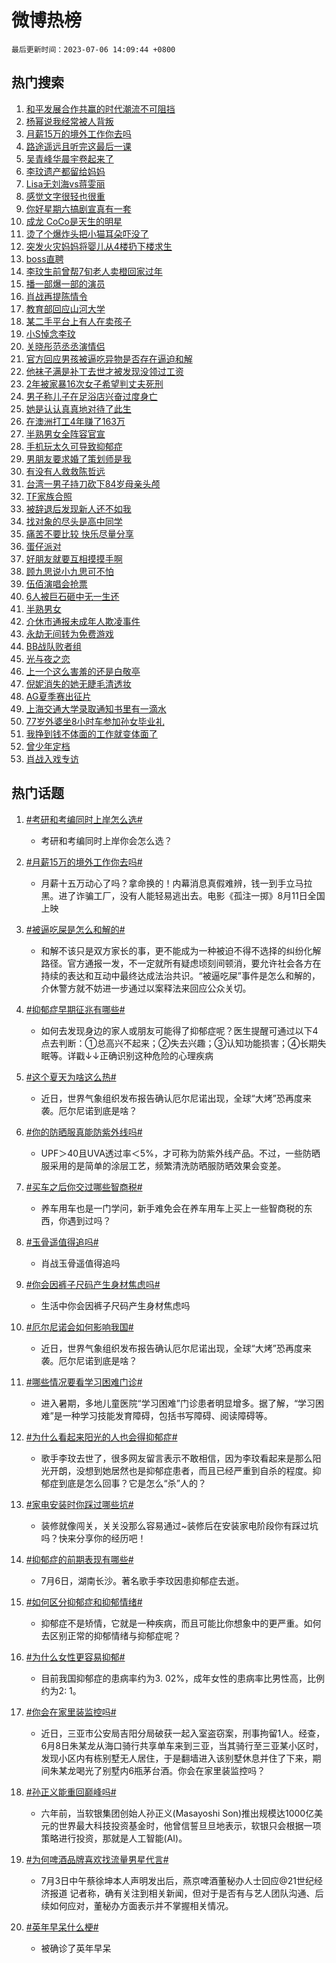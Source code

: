 # 微博热榜

`最后更新时间：2023-07-06 14:09:44 +0800`

## 热门搜索

1. [和平发展合作共赢的时代潮流不可阻挡](https://m.weibo.cn/search?containerid=100103type%3D1%26t%3D10%26q%3D%23%E5%92%8C%E5%B9%B3%E5%8F%91%E5%B1%95%E5%90%88%E4%BD%9C%E5%85%B1%E8%B5%A2%E7%9A%84%E6%97%B6%E4%BB%A3%E6%BD%AE%E6%B5%81%E4%B8%8D%E5%8F%AF%E9%98%BB%E6%8C%A1%23&stream_entry_id=51&isnewpage=1&extparam=seat%3D1%26c_type%3D51%26dgr%3D0%26cate%3D10103%26pos%3D0%26stream_entry_id%3D51%26filter_type%3Drealtimehot%26display_time%3D1688623782%26pre_seqid%3D1688623782563027174184&luicode=10000011&lfid=106003type%253D25%2526t%253D3%2526disable_hot%253D1%2526filter_type%253Drealtimehot)
1. [杨幂说我经常被人背叛](https://m.weibo.cn/search?containerid=100103type%3D1%26t%3D10%26q%3D%23%E6%9D%A8%E5%B9%82%E8%AF%B4%E6%88%91%E7%BB%8F%E5%B8%B8%E8%A2%AB%E4%BA%BA%E8%83%8C%E5%8F%9B%23&stream_entry_id=31&isnewpage=1&extparam=seat%3D1%26c_type%3D31%26q%3D%2523%25E6%259D%25A8%25E5%25B9%2582%25E8%25AF%25B4%25E6%2588%2591%25E7%25BB%258F%25E5%25B8%25B8%25E8%25A2%25AB%25E4%25BA%25BA%25E8%2583%258C%25E5%258F%259B%2523%26cate%3D5001%26pos%3D0%26dgr%3D0%26stream_entry_id%3D31%26band_rank%3D1%26realpos%3D1%26lcate%3D5001%26filter_type%3Drealtimehot%26flag%3D1%26display_time%3D1688623782%26pre_seqid%3D1688623782563027174184&luicode=10000011&lfid=106003type%253D25%2526t%253D3%2526disable_hot%253D1%2526filter_type%253Drealtimehot)
1. [月薪15万的境外工作你去吗](https://m.weibo.cn/search?containerid=100103type%3D1%26t%3D10%26q%3D%23%E6%9C%88%E8%96%AA15%E4%B8%87%E7%9A%84%E5%A2%83%E5%A4%96%E5%B7%A5%E4%BD%9C%E4%BD%A0%E5%8E%BB%E5%90%97%23&stream_entry_id=31&isnewpage=1&extparam=seat%3D1%26c_type%3D31%26q%3D%2523%25E6%259C%2588%25E8%2596%25AA15%25E4%25B8%2587%25E7%259A%2584%25E5%25A2%2583%25E5%25A4%2596%25E5%25B7%25A5%25E4%25BD%259C%25E4%25BD%25A0%25E5%258E%25BB%25E5%2590%2597%2523%26cate%3D5001%26pos%3D1%26dgr%3D0%26stream_entry_id%3D31%26band_rank%3D2%26realpos%3D2%26lcate%3D5001%26filter_type%3Drealtimehot%26flag%3D2%26display_time%3D1688623782%26pre_seqid%3D1688623782563027174184&luicode=10000011&lfid=106003type%253D25%2526t%253D3%2526disable_hot%253D1%2526filter_type%253Drealtimehot)
1. [路途遥远且听完这最后一课](https://m.weibo.cn/search?containerid=100103type%3D1%26t%3D10%26q%3D%23%E8%B7%AF%E9%80%94%E9%81%A5%E8%BF%9C%E4%B8%94%E5%90%AC%E5%AE%8C%E8%BF%99%E6%9C%80%E5%90%8E%E4%B8%80%E8%AF%BE%23&stream_entry_id=31&isnewpage=1&extparam=seat%3D1%26c_type%3D31%26q%3D%2523%25E8%25B7%25AF%25E9%2580%2594%25E9%2581%25A5%25E8%25BF%259C%25E4%25B8%2594%25E5%2590%25AC%25E5%25AE%258C%25E8%25BF%2599%25E6%259C%2580%25E5%2590%258E%25E4%25B8%2580%25E8%25AF%25BE%2523%26cate%3D5001%26pos%3D2%26dgr%3D0%26stream_entry_id%3D31%26band_rank%3D3%26realpos%3D3%26lcate%3D5001%26filter_type%3Drealtimehot%26flag%3D0%26display_time%3D1688623782%26pre_seqid%3D1688623782563027174184&luicode=10000011&lfid=106003type%253D25%2526t%253D3%2526disable_hot%253D1%2526filter_type%253Drealtimehot)
1. [吴青峰华晨宇卷起来了](https://m.weibo.cn/search?containerid=100103type%3D1%26t%3D10%26q%3D%23%E5%90%B4%E9%9D%92%E5%B3%B0%E5%8D%8E%E6%99%A8%E5%AE%87%E5%8D%B7%E8%B5%B7%E6%9D%A5%E4%BA%86%23&stream_entry_id=31&isnewpage=1&extparam=seat%3D1%26c_type%3D31%26adid%3D195608%26q%3D%2523%25E5%2590%25B4%25E9%259D%2592%25E5%25B3%25B0%25E5%258D%258E%25E6%2599%25A8%25E5%25AE%2587%25E5%258D%25B7%25E8%25B5%25B7%25E6%259D%25A5%25E4%25BA%2586%2523%26cate%3D5001%26pos%3D3%26dgr%3D0%26stream_entry_id%3D31%26band_rank%3D4%26is_ad_pos%3D1%26lcate%3D5001%26filter_type%3Drealtimehot%26display_time%3D1688623782%26pre_seqid%3D1688623782563027174184&luicode=10000011&lfid=106003type%253D25%2526t%253D3%2526disable_hot%253D1%2526filter_type%253Drealtimehot)
1. [李玟遗产都留给妈妈](https://m.weibo.cn/search?containerid=100103type%3D1%26t%3D10%26q%3D%23%E6%9D%8E%E7%8E%9F%E9%81%97%E4%BA%A7%E9%83%BD%E7%95%99%E7%BB%99%E5%A6%88%E5%A6%88%23&stream_entry_id=31&isnewpage=1&extparam=seat%3D1%26c_type%3D31%26q%3D%2523%25E6%259D%258E%25E7%258E%259F%25E9%2581%2597%25E4%25BA%25A7%25E9%2583%25BD%25E7%2595%2599%25E7%25BB%2599%25E5%25A6%2588%25E5%25A6%2588%2523%26cate%3D5001%26pos%3D4%26dgr%3D0%26stream_entry_id%3D31%26band_rank%3D4%26realpos%3D4%26lcate%3D5001%26filter_type%3Drealtimehot%26flag%3D2%26display_time%3D1688623782%26pre_seqid%3D1688623782563027174184&luicode=10000011&lfid=106003type%253D25%2526t%253D3%2526disable_hot%253D1%2526filter_type%253Drealtimehot)
1. [Lisa无刘海vs蒋雯丽](https://m.weibo.cn/search?containerid=100103type%3D1%26t%3D10%26q%3D%23Lisa%E6%97%A0%E5%88%98%E6%B5%B7vs%E8%92%8B%E9%9B%AF%E4%B8%BD%23&stream_entry_id=31&isnewpage=1&extparam=seat%3D1%26c_type%3D31%26q%3D%2523Lisa%25E6%2597%25A0%25E5%2588%2598%25E6%25B5%25B7vs%25E8%2592%258B%25E9%259B%25AF%25E4%25B8%25BD%2523%26cate%3D5001%26pos%3D5%26dgr%3D0%26stream_entry_id%3D31%26band_rank%3D5%26realpos%3D5%26lcate%3D5001%26filter_type%3Drealtimehot%26flag%3D2%26display_time%3D1688623782%26pre_seqid%3D1688623782563027174184&luicode=10000011&lfid=106003type%253D25%2526t%253D3%2526disable_hot%253D1%2526filter_type%253Drealtimehot)
1. [感觉文字很轻也很重](https://m.weibo.cn/search?containerid=100103type%3D1%26t%3D10%26q%3D%E6%84%9F%E8%A7%89%E6%96%87%E5%AD%97%E5%BE%88%E8%BD%BB%E4%B9%9F%E5%BE%88%E9%87%8D&stream_entry_id=31&isnewpage=1&extparam=seat%3D1%26c_type%3D31%26q%3D%25E6%2584%259F%25E8%25A7%2589%25E6%2596%2587%25E5%25AD%2597%25E5%25BE%2588%25E8%25BD%25BB%25E4%25B9%259F%25E5%25BE%2588%25E9%2587%258D%26cate%3D5001%26pos%3D6%26dgr%3D0%26stream_entry_id%3D31%26band_rank%3D6%26realpos%3D6%26lcate%3D5001%26filter_type%3Drealtimehot%26flag%3D0%26display_time%3D1688623782%26pre_seqid%3D1688623782563027174184&luicode=10000011&lfid=106003type%253D25%2526t%253D3%2526disable_hot%253D1%2526filter_type%253Drealtimehot)
1. [你好星期六搞剧宣真有一套](https://m.weibo.cn/search?containerid=100103type%3D1%26t%3D10%26q%3D%23%E4%BD%A0%E5%A5%BD%E6%98%9F%E6%9C%9F%E5%85%AD%E6%90%9E%E5%89%A7%E5%AE%A3%E7%9C%9F%E6%9C%89%E4%B8%80%E5%A5%97%23&stream_entry_id=31&isnewpage=1&extparam=seat%3D1%26c_type%3D31%26adid%3D195603%26q%3D%2523%25E4%25BD%25A0%25E5%25A5%25BD%25E6%2598%259F%25E6%259C%259F%25E5%2585%25AD%25E6%2590%259E%25E5%2589%25A7%25E5%25AE%25A3%25E7%259C%259F%25E6%259C%2589%25E4%25B8%2580%25E5%25A5%2597%2523%26cate%3D5001%26pos%3D7%26dgr%3D0%26stream_entry_id%3D31%26band_rank%3D7%26is_ad_pos%3D1%26lcate%3D5001%26filter_type%3Drealtimehot%26display_time%3D1688623782%26pre_seqid%3D1688623782563027174184&luicode=10000011&lfid=106003type%253D25%2526t%253D3%2526disable_hot%253D1%2526filter_type%253Drealtimehot)
1. [成龙 CoCo是天生的明星](https://m.weibo.cn/search?containerid=100103type%3D1%26t%3D10%26q%3D%23%E6%88%90%E9%BE%99+CoCo%E6%98%AF%E5%A4%A9%E7%94%9F%E7%9A%84%E6%98%8E%E6%98%9F%23&stream_entry_id=31&isnewpage=1&extparam=seat%3D1%26c_type%3D31%26q%3D%2523%25E6%2588%2590%25E9%25BE%2599%2520CoCo%25E6%2598%25AF%25E5%25A4%25A9%25E7%2594%259F%25E7%259A%2584%25E6%2598%258E%25E6%2598%259F%2523%26cate%3D5001%26pos%3D8%26dgr%3D0%26stream_entry_id%3D31%26band_rank%3D7%26realpos%3D7%26lcate%3D5001%26filter_type%3Drealtimehot%26flag%3D1%26display_time%3D1688623782%26pre_seqid%3D1688623782563027174184&luicode=10000011&lfid=106003type%253D25%2526t%253D3%2526disable_hot%253D1%2526filter_type%253Drealtimehot)
1. [烫了个爆炸头把小猫耳朵吓没了](https://m.weibo.cn/search?containerid=100103type%3D1%26t%3D10%26q%3D%E7%83%AB%E4%BA%86%E4%B8%AA%E7%88%86%E7%82%B8%E5%A4%B4%E6%8A%8A%E5%B0%8F%E7%8C%AB%E8%80%B3%E6%9C%B5%E5%90%93%E6%B2%A1%E4%BA%86&stream_entry_id=31&isnewpage=1&extparam=seat%3D1%26c_type%3D31%26q%3D%25E7%2583%25AB%25E4%25BA%2586%25E4%25B8%25AA%25E7%2588%2586%25E7%2582%25B8%25E5%25A4%25B4%25E6%258A%258A%25E5%25B0%258F%25E7%258C%25AB%25E8%2580%25B3%25E6%259C%25B5%25E5%2590%2593%25E6%25B2%25A1%25E4%25BA%2586%26cate%3D5001%26pos%3D9%26dgr%3D0%26stream_entry_id%3D31%26band_rank%3D8%26realpos%3D8%26lcate%3D5001%26filter_type%3Drealtimehot%26flag%3D0%26display_time%3D1688623782%26pre_seqid%3D1688623782563027174184&luicode=10000011&lfid=106003type%253D25%2526t%253D3%2526disable_hot%253D1%2526filter_type%253Drealtimehot)
1. [突发火灾妈妈将婴儿从4楼扔下楼求生](https://m.weibo.cn/search?containerid=100103type%3D1%26t%3D10%26q%3D%23%E7%AA%81%E5%8F%91%E7%81%AB%E7%81%BE%E5%A6%88%E5%A6%88%E5%B0%86%E5%A9%B4%E5%84%BF%E4%BB%8E4%E6%A5%BC%E6%89%94%E4%B8%8B%E6%A5%BC%E6%B1%82%E7%94%9F%23&stream_entry_id=31&isnewpage=1&extparam=seat%3D1%26c_type%3D31%26q%3D%2523%25E7%25AA%2581%25E5%258F%2591%25E7%2581%25AB%25E7%2581%25BE%25E5%25A6%2588%25E5%25A6%2588%25E5%25B0%2586%25E5%25A9%25B4%25E5%2584%25BF%25E4%25BB%258E4%25E6%25A5%25BC%25E6%2589%2594%25E4%25B8%258B%25E6%25A5%25BC%25E6%25B1%2582%25E7%2594%259F%2523%26cate%3D5001%26pos%3D10%26dgr%3D0%26stream_entry_id%3D31%26band_rank%3D9%26realpos%3D9%26lcate%3D5001%26filter_type%3Drealtimehot%26flag%3D0%26display_time%3D1688623782%26pre_seqid%3D1688623782563027174184&luicode=10000011&lfid=106003type%253D25%2526t%253D3%2526disable_hot%253D1%2526filter_type%253Drealtimehot)
1. [boss直聘](https://m.weibo.cn/search?containerid=100103type%3D1%26t%3D10%26q%3Dboss%E7%9B%B4%E8%81%98&stream_entry_id=31&isnewpage=1&extparam=seat%3D1%26c_type%3D31%26q%3Dboss%25E7%259B%25B4%25E8%2581%2598%26cate%3D5001%26pos%3D11%26dgr%3D0%26stream_entry_id%3D31%26band_rank%3D10%26realpos%3D10%26lcate%3D5001%26filter_type%3Drealtimehot%26flag%3D0%26display_time%3D1688623782%26pre_seqid%3D1688623782563027174184&luicode=10000011&lfid=106003type%253D25%2526t%253D3%2526disable_hot%253D1%2526filter_type%253Drealtimehot)
1. [李玟生前曾帮7旬老人卖橙回家过年](https://m.weibo.cn/search?containerid=100103type%3D1%26t%3D10%26q%3D%23%E6%9D%8E%E7%8E%9F%E7%94%9F%E5%89%8D%E6%9B%BE%E5%B8%AE7%E6%97%AC%E8%80%81%E4%BA%BA%E5%8D%96%E6%A9%99%E5%9B%9E%E5%AE%B6%E8%BF%87%E5%B9%B4%23&stream_entry_id=31&isnewpage=1&extparam=seat%3D1%26c_type%3D31%26q%3D%2523%25E6%259D%258E%25E7%258E%259F%25E7%2594%259F%25E5%2589%258D%25E6%259B%25BE%25E5%25B8%25AE7%25E6%2597%25AC%25E8%2580%2581%25E4%25BA%25BA%25E5%258D%2596%25E6%25A9%2599%25E5%259B%259E%25E5%25AE%25B6%25E8%25BF%2587%25E5%25B9%25B4%2523%26cate%3D5001%26pos%3D12%26dgr%3D0%26stream_entry_id%3D31%26band_rank%3D11%26realpos%3D11%26lcate%3D5001%26filter_type%3Drealtimehot%26flag%3D32768%26display_time%3D1688623782%26pre_seqid%3D1688623782563027174184&luicode=10000011&lfid=106003type%253D25%2526t%253D3%2526disable_hot%253D1%2526filter_type%253Drealtimehot)
1. [播一部爆一部的演员](https://m.weibo.cn/search?containerid=100103type%3D1%26t%3D10%26q%3D%23%E6%92%AD%E4%B8%80%E9%83%A8%E7%88%86%E4%B8%80%E9%83%A8%E7%9A%84%E6%BC%94%E5%91%98%23&stream_entry_id=31&isnewpage=1&extparam=seat%3D1%26c_type%3D31%26q%3D%2523%25E6%2592%25AD%25E4%25B8%2580%25E9%2583%25A8%25E7%2588%2586%25E4%25B8%2580%25E9%2583%25A8%25E7%259A%2584%25E6%25BC%2594%25E5%2591%2598%2523%26cate%3D5001%26pos%3D13%26dgr%3D0%26stream_entry_id%3D31%26band_rank%3D12%26realpos%3D12%26lcate%3D5001%26filter_type%3Drealtimehot%26flag%3D2%26display_time%3D1688623782%26pre_seqid%3D1688623782563027174184&luicode=10000011&lfid=106003type%253D25%2526t%253D3%2526disable_hot%253D1%2526filter_type%253Drealtimehot)
1. [肖战再提陈情令](https://m.weibo.cn/search?containerid=100103type%3D1%26t%3D10%26q%3D%23%E8%82%96%E6%88%98%E5%86%8D%E6%8F%90%E9%99%88%E6%83%85%E4%BB%A4%23&stream_entry_id=31&isnewpage=1&extparam=seat%3D1%26c_type%3D31%26q%3D%2523%25E8%2582%2596%25E6%2588%2598%25E5%2586%258D%25E6%258F%2590%25E9%2599%2588%25E6%2583%2585%25E4%25BB%25A4%2523%26cate%3D5001%26pos%3D14%26dgr%3D0%26stream_entry_id%3D31%26band_rank%3D13%26realpos%3D13%26lcate%3D5001%26filter_type%3Drealtimehot%26flag%3D0%26display_time%3D1688623782%26pre_seqid%3D1688623782563027174184&luicode=10000011&lfid=106003type%253D25%2526t%253D3%2526disable_hot%253D1%2526filter_type%253Drealtimehot)
1. [教育部回应山河大学](https://m.weibo.cn/search?containerid=100103type%3D1%26t%3D10%26q%3D%23%E6%95%99%E8%82%B2%E9%83%A8%E5%9B%9E%E5%BA%94%E5%B1%B1%E6%B2%B3%E5%A4%A7%E5%AD%A6%23&stream_entry_id=31&isnewpage=1&extparam=seat%3D1%26c_type%3D31%26q%3D%2523%25E6%2595%2599%25E8%2582%25B2%25E9%2583%25A8%25E5%259B%259E%25E5%25BA%2594%25E5%25B1%25B1%25E6%25B2%25B3%25E5%25A4%25A7%25E5%25AD%25A6%2523%26cate%3D5001%26pos%3D15%26dgr%3D0%26stream_entry_id%3D31%26band_rank%3D14%26realpos%3D14%26lcate%3D5001%26filter_type%3Drealtimehot%26flag%3D0%26display_time%3D1688623782%26pre_seqid%3D1688623782563027174184&luicode=10000011&lfid=106003type%253D25%2526t%253D3%2526disable_hot%253D1%2526filter_type%253Drealtimehot)
1. [某二手平台上有人在卖孩子](https://m.weibo.cn/search?containerid=100103type%3D1%26t%3D10%26q%3D%23%E6%9F%90%E4%BA%8C%E6%89%8B%E5%B9%B3%E5%8F%B0%E4%B8%8A%E6%9C%89%E4%BA%BA%E5%9C%A8%E5%8D%96%E5%AD%A9%E5%AD%90%23&stream_entry_id=31&isnewpage=1&extparam=seat%3D1%26c_type%3D31%26q%3D%2523%25E6%259F%2590%25E4%25BA%258C%25E6%2589%258B%25E5%25B9%25B3%25E5%258F%25B0%25E4%25B8%258A%25E6%259C%2589%25E4%25BA%25BA%25E5%259C%25A8%25E5%258D%2596%25E5%25AD%25A9%25E5%25AD%2590%2523%26cate%3D5001%26pos%3D16%26dgr%3D0%26stream_entry_id%3D31%26band_rank%3D15%26realpos%3D15%26lcate%3D5001%26filter_type%3Drealtimehot%26flag%3D0%26display_time%3D1688623782%26pre_seqid%3D1688623782563027174184&luicode=10000011&lfid=106003type%253D25%2526t%253D3%2526disable_hot%253D1%2526filter_type%253Drealtimehot)
1. [小S悼念李玟](https://m.weibo.cn/search?containerid=100103type%3D1%26t%3D10%26q%3D%E5%B0%8FS%E6%82%BC%E5%BF%B5%E6%9D%8E%E7%8E%9F&stream_entry_id=31&isnewpage=1&extparam=seat%3D1%26c_type%3D31%26q%3D%25E5%25B0%258FS%25E6%2582%25BC%25E5%25BF%25B5%25E6%259D%258E%25E7%258E%259F%26cate%3D5001%26pos%3D17%26dgr%3D0%26stream_entry_id%3D31%26band_rank%3D16%26realpos%3D16%26lcate%3D5001%26filter_type%3Drealtimehot%26flag%3D1%26display_time%3D1688623782%26pre_seqid%3D1688623782563027174184&luicode=10000011&lfid=106003type%253D25%2526t%253D3%2526disable_hot%253D1%2526filter_type%253Drealtimehot)
1. [关晓彤范丞丞演情侣](https://m.weibo.cn/search?containerid=100103type%3D1%26t%3D10%26q%3D%23%E5%85%B3%E6%99%93%E5%BD%A4%E8%8C%83%E4%B8%9E%E4%B8%9E%E6%BC%94%E6%83%85%E4%BE%A3%23&stream_entry_id=31&isnewpage=1&extparam=seat%3D1%26c_type%3D31%26q%3D%2523%25E5%2585%25B3%25E6%2599%2593%25E5%25BD%25A4%25E8%258C%2583%25E4%25B8%259E%25E4%25B8%259E%25E6%25BC%2594%25E6%2583%2585%25E4%25BE%25A3%2523%26cate%3D5001%26pos%3D18%26dgr%3D0%26stream_entry_id%3D31%26band_rank%3D17%26realpos%3D17%26lcate%3D5001%26filter_type%3Drealtimehot%26flag%3D1%26display_time%3D1688623782%26pre_seqid%3D1688623782563027174184&luicode=10000011&lfid=106003type%253D25%2526t%253D3%2526disable_hot%253D1%2526filter_type%253Drealtimehot)
1. [官方回应男孩被逼吃异物是否存在逼迫和解](https://m.weibo.cn/search?containerid=100103type%3D1%26t%3D10%26q%3D%23%E5%AE%98%E6%96%B9%E5%9B%9E%E5%BA%94%E7%94%B7%E5%AD%A9%E8%A2%AB%E9%80%BC%E5%90%83%E5%BC%82%E7%89%A9%E6%98%AF%E5%90%A6%E5%AD%98%E5%9C%A8%E9%80%BC%E8%BF%AB%E5%92%8C%E8%A7%A3%23&stream_entry_id=31&isnewpage=1&extparam=seat%3D1%26c_type%3D31%26q%3D%2523%25E5%25AE%2598%25E6%2596%25B9%25E5%259B%259E%25E5%25BA%2594%25E7%2594%25B7%25E5%25AD%25A9%25E8%25A2%25AB%25E9%2580%25BC%25E5%2590%2583%25E5%25BC%2582%25E7%2589%25A9%25E6%2598%25AF%25E5%2590%25A6%25E5%25AD%2598%25E5%259C%25A8%25E9%2580%25BC%25E8%25BF%25AB%25E5%2592%258C%25E8%25A7%25A3%2523%26cate%3D5001%26pos%3D19%26dgr%3D0%26stream_entry_id%3D31%26band_rank%3D18%26realpos%3D18%26lcate%3D5001%26filter_type%3Drealtimehot%26flag%3D0%26display_time%3D1688623782%26pre_seqid%3D1688623782563027174184&luicode=10000011&lfid=106003type%253D25%2526t%253D3%2526disable_hot%253D1%2526filter_type%253Drealtimehot)
1. [他袜子满是补丁去世才被发现没领过工资](https://m.weibo.cn/search?containerid=100103type%3D1%26t%3D10%26q%3D%23%E4%BB%96%E8%A2%9C%E5%AD%90%E6%BB%A1%E6%98%AF%E8%A1%A5%E4%B8%81%E5%8E%BB%E4%B8%96%E6%89%8D%E8%A2%AB%E5%8F%91%E7%8E%B0%E6%B2%A1%E9%A2%86%E8%BF%87%E5%B7%A5%E8%B5%84%23&stream_entry_id=31&isnewpage=1&extparam=seat%3D1%26c_type%3D31%26q%3D%2523%25E4%25BB%2596%25E8%25A2%259C%25E5%25AD%2590%25E6%25BB%25A1%25E6%2598%25AF%25E8%25A1%25A5%25E4%25B8%2581%25E5%258E%25BB%25E4%25B8%2596%25E6%2589%258D%25E8%25A2%25AB%25E5%258F%2591%25E7%258E%25B0%25E6%25B2%25A1%25E9%25A2%2586%25E8%25BF%2587%25E5%25B7%25A5%25E8%25B5%2584%2523%26cate%3D5001%26pos%3D20%26dgr%3D0%26stream_entry_id%3D31%26band_rank%3D19%26realpos%3D19%26lcate%3D5001%26filter_type%3Drealtimehot%26flag%3D0%26display_time%3D1688623782%26pre_seqid%3D1688623782563027174184&luicode=10000011&lfid=106003type%253D25%2526t%253D3%2526disable_hot%253D1%2526filter_type%253Drealtimehot)
1. [2年被家暴16次女子希望判丈夫死刑](https://m.weibo.cn/search?containerid=100103type%3D1%26t%3D10%26q%3D%232%E5%B9%B4%E8%A2%AB%E5%AE%B6%E6%9A%B416%E6%AC%A1%E5%A5%B3%E5%AD%90%E5%B8%8C%E6%9C%9B%E5%88%A4%E4%B8%88%E5%A4%AB%E6%AD%BB%E5%88%91%23&stream_entry_id=31&isnewpage=1&extparam=seat%3D1%26c_type%3D31%26q%3D%25232%25E5%25B9%25B4%25E8%25A2%25AB%25E5%25AE%25B6%25E6%259A%25B416%25E6%25AC%25A1%25E5%25A5%25B3%25E5%25AD%2590%25E5%25B8%258C%25E6%259C%259B%25E5%2588%25A4%25E4%25B8%2588%25E5%25A4%25AB%25E6%25AD%25BB%25E5%2588%2591%2523%26cate%3D5001%26pos%3D21%26dgr%3D0%26stream_entry_id%3D31%26band_rank%3D20%26realpos%3D20%26lcate%3D5001%26filter_type%3Drealtimehot%26flag%3D0%26display_time%3D1688623782%26pre_seqid%3D1688623782563027174184&luicode=10000011&lfid=106003type%253D25%2526t%253D3%2526disable_hot%253D1%2526filter_type%253Drealtimehot)
1. [男子称儿子在足浴店兴奋过度身亡](https://m.weibo.cn/search?containerid=100103type%3D1%26t%3D10%26q%3D%23%E7%94%B7%E5%AD%90%E7%A7%B0%E5%84%BF%E5%AD%90%E5%9C%A8%E8%B6%B3%E6%B5%B4%E5%BA%97%E5%85%B4%E5%A5%8B%E8%BF%87%E5%BA%A6%E8%BA%AB%E4%BA%A1%23&stream_entry_id=31&isnewpage=1&extparam=seat%3D1%26c_type%3D31%26q%3D%2523%25E7%2594%25B7%25E5%25AD%2590%25E7%25A7%25B0%25E5%2584%25BF%25E5%25AD%2590%25E5%259C%25A8%25E8%25B6%25B3%25E6%25B5%25B4%25E5%25BA%2597%25E5%2585%25B4%25E5%25A5%258B%25E8%25BF%2587%25E5%25BA%25A6%25E8%25BA%25AB%25E4%25BA%25A1%2523%26cate%3D5001%26pos%3D22%26dgr%3D0%26stream_entry_id%3D31%26band_rank%3D21%26realpos%3D21%26lcate%3D5001%26filter_type%3Drealtimehot%26flag%3D2%26display_time%3D1688623782%26pre_seqid%3D1688623782563027174184&luicode=10000011&lfid=106003type%253D25%2526t%253D3%2526disable_hot%253D1%2526filter_type%253Drealtimehot)
1. [她是认认真真地对待了此生](https://m.weibo.cn/search?containerid=100103type%3D1%26t%3D10%26q%3D%E5%A5%B9%E6%98%AF%E8%AE%A4%E8%AE%A4%E7%9C%9F%E7%9C%9F%E5%9C%B0%E5%AF%B9%E5%BE%85%E4%BA%86%E6%AD%A4%E7%94%9F&stream_entry_id=31&isnewpage=1&extparam=seat%3D1%26c_type%3D31%26q%3D%25E5%25A5%25B9%25E6%2598%25AF%25E8%25AE%25A4%25E8%25AE%25A4%25E7%259C%259F%25E7%259C%259F%25E5%259C%25B0%25E5%25AF%25B9%25E5%25BE%2585%25E4%25BA%2586%25E6%25AD%25A4%25E7%2594%259F%26cate%3D5001%26pos%3D23%26dgr%3D0%26stream_entry_id%3D31%26band_rank%3D22%26realpos%3D22%26lcate%3D5001%26filter_type%3Drealtimehot%26flag%3D1%26display_time%3D1688623782%26pre_seqid%3D1688623782563027174184&luicode=10000011&lfid=106003type%253D25%2526t%253D3%2526disable_hot%253D1%2526filter_type%253Drealtimehot)
1. [在澳洲打工4年赚了163万](https://m.weibo.cn/search?containerid=100103type%3D1%26t%3D10%26q%3D%23%E5%9C%A8%E6%BE%B3%E6%B4%B2%E6%89%93%E5%B7%A54%E5%B9%B4%E8%B5%9A%E4%BA%86163%E4%B8%87%23&stream_entry_id=31&isnewpage=1&extparam=seat%3D1%26c_type%3D31%26q%3D%2523%25E5%259C%25A8%25E6%25BE%25B3%25E6%25B4%25B2%25E6%2589%2593%25E5%25B7%25A54%25E5%25B9%25B4%25E8%25B5%259A%25E4%25BA%2586163%25E4%25B8%2587%2523%26cate%3D5001%26pos%3D24%26dgr%3D0%26stream_entry_id%3D31%26band_rank%3D23%26realpos%3D23%26lcate%3D5001%26filter_type%3Drealtimehot%26flag%3D0%26display_time%3D1688623782%26pre_seqid%3D1688623782563027174184&luicode=10000011&lfid=106003type%253D25%2526t%253D3%2526disable_hot%253D1%2526filter_type%253Drealtimehot)
1. [半熟男女全阵容官宣](https://m.weibo.cn/search?containerid=100103type%3D1%26t%3D10%26q%3D%23%E5%8D%8A%E7%86%9F%E7%94%B7%E5%A5%B3%E5%85%A8%E9%98%B5%E5%AE%B9%E5%AE%98%E5%AE%A3%23&stream_entry_id=31&isnewpage=1&extparam=seat%3D1%26c_type%3D31%26q%3D%2523%25E5%258D%258A%25E7%2586%259F%25E7%2594%25B7%25E5%25A5%25B3%25E5%2585%25A8%25E9%2598%25B5%25E5%25AE%25B9%25E5%25AE%2598%25E5%25AE%25A3%2523%26cate%3D5001%26pos%3D25%26dgr%3D0%26stream_entry_id%3D31%26band_rank%3D24%26realpos%3D24%26lcate%3D5001%26filter_type%3Drealtimehot%26flag%3D1%26display_time%3D1688623782%26pre_seqid%3D1688623782563027174184&luicode=10000011&lfid=106003type%253D25%2526t%253D3%2526disable_hot%253D1%2526filter_type%253Drealtimehot)
1. [手机玩太久可导致抑郁症](https://m.weibo.cn/search?containerid=100103type%3D1%26t%3D10%26q%3D%23%E6%89%8B%E6%9C%BA%E7%8E%A9%E5%A4%AA%E4%B9%85%E5%8F%AF%E5%AF%BC%E8%87%B4%E6%8A%91%E9%83%81%E7%97%87%23&stream_entry_id=31&isnewpage=1&extparam=seat%3D1%26c_type%3D31%26q%3D%2523%25E6%2589%258B%25E6%259C%25BA%25E7%258E%25A9%25E5%25A4%25AA%25E4%25B9%2585%25E5%258F%25AF%25E5%25AF%25BC%25E8%2587%25B4%25E6%258A%2591%25E9%2583%2581%25E7%2597%2587%2523%26cate%3D5001%26pos%3D26%26dgr%3D0%26stream_entry_id%3D31%26band_rank%3D25%26realpos%3D25%26lcate%3D5001%26filter_type%3Drealtimehot%26flag%3D1%26display_time%3D1688623782%26pre_seqid%3D1688623782563027174184&luicode=10000011&lfid=106003type%253D25%2526t%253D3%2526disable_hot%253D1%2526filter_type%253Drealtimehot)
1. [男朋友要求婚了策划师是我](https://m.weibo.cn/search?containerid=100103type%3D1%26t%3D10%26q%3D%23%E7%94%B7%E6%9C%8B%E5%8F%8B%E8%A6%81%E6%B1%82%E5%A9%9A%E4%BA%86%E7%AD%96%E5%88%92%E5%B8%88%E6%98%AF%E6%88%91%23&stream_entry_id=31&isnewpage=1&extparam=seat%3D1%26c_type%3D31%26q%3D%2523%25E7%2594%25B7%25E6%259C%258B%25E5%258F%258B%25E8%25A6%2581%25E6%25B1%2582%25E5%25A9%259A%25E4%25BA%2586%25E7%25AD%2596%25E5%2588%2592%25E5%25B8%2588%25E6%2598%25AF%25E6%2588%2591%2523%26cate%3D5001%26pos%3D27%26dgr%3D0%26stream_entry_id%3D31%26band_rank%3D26%26realpos%3D26%26lcate%3D5001%26filter_type%3Drealtimehot%26flag%3D1%26display_time%3D1688623782%26pre_seqid%3D1688623782563027174184&luicode=10000011&lfid=106003type%253D25%2526t%253D3%2526disable_hot%253D1%2526filter_type%253Drealtimehot)
1. [有没有人救救陈哲远](https://m.weibo.cn/search?containerid=100103type%3D1%26t%3D10%26q%3D%23%E6%9C%89%E6%B2%A1%E6%9C%89%E4%BA%BA%E6%95%91%E6%95%91%E9%99%88%E5%93%B2%E8%BF%9C%23&stream_entry_id=31&isnewpage=1&extparam=seat%3D1%26c_type%3D31%26q%3D%2523%25E6%259C%2589%25E6%25B2%25A1%25E6%259C%2589%25E4%25BA%25BA%25E6%2595%2591%25E6%2595%2591%25E9%2599%2588%25E5%2593%25B2%25E8%25BF%259C%2523%26cate%3D5001%26pos%3D28%26dgr%3D0%26stream_entry_id%3D31%26band_rank%3D27%26realpos%3D27%26lcate%3D5001%26filter_type%3Drealtimehot%26flag%3D1%26display_time%3D1688623782%26pre_seqid%3D1688623782563027174184&luicode=10000011&lfid=106003type%253D25%2526t%253D3%2526disable_hot%253D1%2526filter_type%253Drealtimehot)
1. [台湾一男子持刀砍下84岁母亲头颅](https://m.weibo.cn/search?containerid=100103type%3D1%26t%3D10%26q%3D%23%E5%8F%B0%E6%B9%BE%E4%B8%80%E7%94%B7%E5%AD%90%E6%8C%81%E5%88%80%E7%A0%8D%E4%B8%8B84%E5%B2%81%E6%AF%8D%E4%BA%B2%E5%A4%B4%E9%A2%85%23&stream_entry_id=31&isnewpage=1&extparam=seat%3D1%26c_type%3D31%26q%3D%2523%25E5%258F%25B0%25E6%25B9%25BE%25E4%25B8%2580%25E7%2594%25B7%25E5%25AD%2590%25E6%258C%2581%25E5%2588%2580%25E7%25A0%258D%25E4%25B8%258B84%25E5%25B2%2581%25E6%25AF%258D%25E4%25BA%25B2%25E5%25A4%25B4%25E9%25A2%2585%2523%26cate%3D5001%26pos%3D29%26dgr%3D0%26stream_entry_id%3D31%26band_rank%3D28%26realpos%3D28%26lcate%3D5001%26filter_type%3Drealtimehot%26flag%3D0%26display_time%3D1688623782%26pre_seqid%3D1688623782563027174184&luicode=10000011&lfid=106003type%253D25%2526t%253D3%2526disable_hot%253D1%2526filter_type%253Drealtimehot)
1. [TF家族合照](https://m.weibo.cn/search?containerid=100103type%3D1%26t%3D10%26q%3DTF%E5%AE%B6%E6%97%8F%E5%90%88%E7%85%A7&stream_entry_id=31&isnewpage=1&extparam=seat%3D1%26c_type%3D31%26q%3DTF%25E5%25AE%25B6%25E6%2597%258F%25E5%2590%2588%25E7%2585%25A7%26cate%3D5001%26pos%3D30%26dgr%3D0%26stream_entry_id%3D31%26band_rank%3D29%26realpos%3D29%26lcate%3D5001%26filter_type%3Drealtimehot%26flag%3D1%26display_time%3D1688623782%26pre_seqid%3D1688623782563027174184&luicode=10000011&lfid=106003type%253D25%2526t%253D3%2526disable_hot%253D1%2526filter_type%253Drealtimehot)
1. [被辞退后发现新人还不如我](https://m.weibo.cn/search?containerid=100103type%3D1%26t%3D10%26q%3D%23%E8%A2%AB%E8%BE%9E%E9%80%80%E5%90%8E%E5%8F%91%E7%8E%B0%E6%96%B0%E4%BA%BA%E8%BF%98%E4%B8%8D%E5%A6%82%E6%88%91%23&stream_entry_id=31&isnewpage=1&extparam=seat%3D1%26c_type%3D31%26q%3D%2523%25E8%25A2%25AB%25E8%25BE%259E%25E9%2580%2580%25E5%2590%258E%25E5%258F%2591%25E7%258E%25B0%25E6%2596%25B0%25E4%25BA%25BA%25E8%25BF%2598%25E4%25B8%258D%25E5%25A6%2582%25E6%2588%2591%2523%26cate%3D5001%26pos%3D31%26dgr%3D0%26stream_entry_id%3D31%26band_rank%3D30%26realpos%3D30%26lcate%3D5001%26filter_type%3Drealtimehot%26flag%3D1%26display_time%3D1688623782%26pre_seqid%3D1688623782563027174184&luicode=10000011&lfid=106003type%253D25%2526t%253D3%2526disable_hot%253D1%2526filter_type%253Drealtimehot)
1. [找对象的尽头是高中同学](https://m.weibo.cn/search?containerid=100103type%3D1%26t%3D10%26q%3D%23%E6%89%BE%E5%AF%B9%E8%B1%A1%E7%9A%84%E5%B0%BD%E5%A4%B4%E6%98%AF%E9%AB%98%E4%B8%AD%E5%90%8C%E5%AD%A6%23&stream_entry_id=31&isnewpage=1&extparam=seat%3D1%26c_type%3D31%26q%3D%2523%25E6%2589%25BE%25E5%25AF%25B9%25E8%25B1%25A1%25E7%259A%2584%25E5%25B0%25BD%25E5%25A4%25B4%25E6%2598%25AF%25E9%25AB%2598%25E4%25B8%25AD%25E5%2590%258C%25E5%25AD%25A6%2523%26cate%3D5001%26pos%3D32%26dgr%3D0%26stream_entry_id%3D31%26band_rank%3D31%26realpos%3D31%26lcate%3D5001%26filter_type%3Drealtimehot%26flag%3D0%26display_time%3D1688623782%26pre_seqid%3D1688623782563027174184&luicode=10000011&lfid=106003type%253D25%2526t%253D3%2526disable_hot%253D1%2526filter_type%253Drealtimehot)
1. [痛苦不要比较 快乐尽量分享](https://m.weibo.cn/search?containerid=100103type%3D1%26t%3D10%26q%3D%E7%97%9B%E8%8B%A6%E4%B8%8D%E8%A6%81%E6%AF%94%E8%BE%83+%E5%BF%AB%E4%B9%90%E5%B0%BD%E9%87%8F%E5%88%86%E4%BA%AB&stream_entry_id=31&isnewpage=1&extparam=seat%3D1%26c_type%3D31%26q%3D%25E7%2597%259B%25E8%258B%25A6%25E4%25B8%258D%25E8%25A6%2581%25E6%25AF%2594%25E8%25BE%2583%2520%25E5%25BF%25AB%25E4%25B9%2590%25E5%25B0%25BD%25E9%2587%258F%25E5%2588%2586%25E4%25BA%25AB%26cate%3D5001%26pos%3D33%26dgr%3D0%26stream_entry_id%3D31%26band_rank%3D32%26realpos%3D32%26lcate%3D5001%26filter_type%3Drealtimehot%26flag%3D1%26display_time%3D1688623782%26pre_seqid%3D1688623782563027174184&luicode=10000011&lfid=106003type%253D25%2526t%253D3%2526disable_hot%253D1%2526filter_type%253Drealtimehot)
1. [蛋仔派对](https://m.weibo.cn/search?containerid=100103type%3D1%26t%3D10%26q%3D%E8%9B%8B%E4%BB%94%E6%B4%BE%E5%AF%B9&stream_entry_id=31&isnewpage=1&extparam=seat%3D1%26c_type%3D31%26q%3D%25E8%259B%258B%25E4%25BB%2594%25E6%25B4%25BE%25E5%25AF%25B9%26cate%3D5001%26pos%3D34%26dgr%3D0%26stream_entry_id%3D31%26band_rank%3D33%26realpos%3D33%26lcate%3D5001%26filter_type%3Drealtimehot%26flag%3D0%26display_time%3D1688623782%26pre_seqid%3D1688623782563027174184&luicode=10000011&lfid=106003type%253D25%2526t%253D3%2526disable_hot%253D1%2526filter_type%253Drealtimehot)
1. [好朋友就要互相摸摸手啊](https://m.weibo.cn/search?containerid=100103type%3D1%26t%3D10%26q%3D%E5%A5%BD%E6%9C%8B%E5%8F%8B%E5%B0%B1%E8%A6%81%E4%BA%92%E7%9B%B8%E6%91%B8%E6%91%B8%E6%89%8B%E5%95%8A&stream_entry_id=31&isnewpage=1&extparam=seat%3D1%26c_type%3D31%26q%3D%25E5%25A5%25BD%25E6%259C%258B%25E5%258F%258B%25E5%25B0%25B1%25E8%25A6%2581%25E4%25BA%2592%25E7%259B%25B8%25E6%2591%25B8%25E6%2591%25B8%25E6%2589%258B%25E5%2595%258A%26cate%3D5001%26pos%3D35%26dgr%3D0%26stream_entry_id%3D31%26band_rank%3D34%26realpos%3D34%26lcate%3D5001%26filter_type%3Drealtimehot%26flag%3D1%26display_time%3D1688623782%26pre_seqid%3D1688623782563027174184&luicode=10000011&lfid=106003type%253D25%2526t%253D3%2526disable_hot%253D1%2526filter_type%253Drealtimehot)
1. [顾九思说小九思可不怕](https://m.weibo.cn/search?containerid=100103type%3D1%26t%3D10%26q%3D%23%E9%A1%BE%E4%B9%9D%E6%80%9D%E8%AF%B4%E5%B0%8F%E4%B9%9D%E6%80%9D%E5%8F%AF%E4%B8%8D%E6%80%95%23&stream_entry_id=31&isnewpage=1&extparam=seat%3D1%26c_type%3D31%26q%3D%2523%25E9%25A1%25BE%25E4%25B9%259D%25E6%2580%259D%25E8%25AF%25B4%25E5%25B0%258F%25E4%25B9%259D%25E6%2580%259D%25E5%258F%25AF%25E4%25B8%258D%25E6%2580%2595%2523%26cate%3D5001%26pos%3D36%26dgr%3D0%26stream_entry_id%3D31%26band_rank%3D35%26realpos%3D35%26lcate%3D5001%26filter_type%3Drealtimehot%26flag%3D1%26display_time%3D1688623782%26pre_seqid%3D1688623782563027174184&luicode=10000011&lfid=106003type%253D25%2526t%253D3%2526disable_hot%253D1%2526filter_type%253Drealtimehot)
1. [伍佰演唱会抢票](https://m.weibo.cn/search?containerid=100103type%3D1%26t%3D10%26q%3D%E4%BC%8D%E4%BD%B0%E6%BC%94%E5%94%B1%E4%BC%9A%E6%8A%A2%E7%A5%A8&stream_entry_id=31&isnewpage=1&extparam=seat%3D1%26c_type%3D31%26q%3D%25E4%25BC%258D%25E4%25BD%25B0%25E6%25BC%2594%25E5%2594%25B1%25E4%25BC%259A%25E6%258A%25A2%25E7%25A5%25A8%26cate%3D5001%26pos%3D37%26dgr%3D0%26stream_entry_id%3D31%26band_rank%3D36%26realpos%3D36%26lcate%3D5001%26filter_type%3Drealtimehot%26flag%3D0%26display_time%3D1688623782%26pre_seqid%3D1688623782563027174184&luicode=10000011&lfid=106003type%253D25%2526t%253D3%2526disable_hot%253D1%2526filter_type%253Drealtimehot)
1. [6人被巨石砸中无一生还](https://m.weibo.cn/search?containerid=100103type%3D1%26t%3D10%26q%3D%236%E4%BA%BA%E8%A2%AB%E5%B7%A8%E7%9F%B3%E7%A0%B8%E4%B8%AD%E6%97%A0%E4%B8%80%E7%94%9F%E8%BF%98%23&stream_entry_id=31&isnewpage=1&extparam=seat%3D1%26c_type%3D31%26q%3D%25236%25E4%25BA%25BA%25E8%25A2%25AB%25E5%25B7%25A8%25E7%259F%25B3%25E7%25A0%25B8%25E4%25B8%25AD%25E6%2597%25A0%25E4%25B8%2580%25E7%2594%259F%25E8%25BF%2598%2523%26cate%3D5001%26pos%3D38%26dgr%3D0%26stream_entry_id%3D31%26band_rank%3D37%26realpos%3D37%26lcate%3D5001%26filter_type%3Drealtimehot%26flag%3D0%26display_time%3D1688623782%26pre_seqid%3D1688623782563027174184&luicode=10000011&lfid=106003type%253D25%2526t%253D3%2526disable_hot%253D1%2526filter_type%253Drealtimehot)
1. [半熟男女](https://m.weibo.cn/search?containerid=100103type%3D1%26t%3D10%26q%3D%E5%8D%8A%E7%86%9F%E7%94%B7%E5%A5%B3&stream_entry_id=31&isnewpage=1&extparam=seat%3D1%26c_type%3D31%26q%3D%25E5%258D%258A%25E7%2586%259F%25E7%2594%25B7%25E5%25A5%25B3%26cate%3D5001%26pos%3D39%26dgr%3D0%26stream_entry_id%3D31%26band_rank%3D38%26realpos%3D38%26lcate%3D5001%26filter_type%3Drealtimehot%26flag%3D1%26display_time%3D1688623782%26pre_seqid%3D1688623782563027174184&luicode=10000011&lfid=106003type%253D25%2526t%253D3%2526disable_hot%253D1%2526filter_type%253Drealtimehot)
1. [介休市通报未成年人欺凌事件](https://m.weibo.cn/search?containerid=100103type%3D1%26t%3D10%26q%3D%23%E4%BB%8B%E4%BC%91%E5%B8%82%E9%80%9A%E6%8A%A5%E6%9C%AA%E6%88%90%E5%B9%B4%E4%BA%BA%E6%AC%BA%E5%87%8C%E4%BA%8B%E4%BB%B6%23&stream_entry_id=31&isnewpage=1&extparam=seat%3D1%26c_type%3D31%26q%3D%2523%25E4%25BB%258B%25E4%25BC%2591%25E5%25B8%2582%25E9%2580%259A%25E6%258A%25A5%25E6%259C%25AA%25E6%2588%2590%25E5%25B9%25B4%25E4%25BA%25BA%25E6%25AC%25BA%25E5%2587%258C%25E4%25BA%258B%25E4%25BB%25B6%2523%26cate%3D5001%26pos%3D40%26dgr%3D0%26stream_entry_id%3D31%26band_rank%3D39%26realpos%3D39%26lcate%3D5001%26filter_type%3Drealtimehot%26flag%3D1%26display_time%3D1688623782%26pre_seqid%3D1688623782563027174184&luicode=10000011&lfid=106003type%253D25%2526t%253D3%2526disable_hot%253D1%2526filter_type%253Drealtimehot)
1. [永劫无间转为免费游戏](https://m.weibo.cn/search?containerid=100103type%3D1%26t%3D10%26q%3D%23%E6%B0%B8%E5%8A%AB%E6%97%A0%E9%97%B4%E8%BD%AC%E4%B8%BA%E5%85%8D%E8%B4%B9%E6%B8%B8%E6%88%8F%23&stream_entry_id=31&isnewpage=1&extparam=seat%3D1%26c_type%3D31%26q%3D%2523%25E6%25B0%25B8%25E5%258A%25AB%25E6%2597%25A0%25E9%2597%25B4%25E8%25BD%25AC%25E4%25B8%25BA%25E5%2585%258D%25E8%25B4%25B9%25E6%25B8%25B8%25E6%2588%258F%2523%26cate%3D5001%26pos%3D41%26dgr%3D0%26stream_entry_id%3D31%26band_rank%3D40%26realpos%3D40%26lcate%3D5001%26filter_type%3Drealtimehot%26flag%3D0%26display_time%3D1688623782%26pre_seqid%3D1688623782563027174184&luicode=10000011&lfid=106003type%253D25%2526t%253D3%2526disable_hot%253D1%2526filter_type%253Drealtimehot)
1. [BB战队败者组](https://m.weibo.cn/search?containerid=100103type%3D1%26t%3D10%26q%3DBB%E6%88%98%E9%98%9F%E8%B4%A5%E8%80%85%E7%BB%84&stream_entry_id=31&isnewpage=1&extparam=seat%3D1%26c_type%3D31%26q%3DBB%25E6%2588%2598%25E9%2598%259F%25E8%25B4%25A5%25E8%2580%2585%25E7%25BB%2584%26cate%3D5001%26pos%3D42%26dgr%3D0%26stream_entry_id%3D31%26band_rank%3D41%26realpos%3D41%26lcate%3D5001%26filter_type%3Drealtimehot%26flag%3D1%26display_time%3D1688623782%26pre_seqid%3D1688623782563027174184&luicode=10000011&lfid=106003type%253D25%2526t%253D3%2526disable_hot%253D1%2526filter_type%253Drealtimehot)
1. [光与夜之恋](https://m.weibo.cn/search?containerid=100103type%3D1%26t%3D10%26q%3D%E5%85%89%E4%B8%8E%E5%A4%9C%E4%B9%8B%E6%81%8B&stream_entry_id=31&isnewpage=1&extparam=seat%3D1%26c_type%3D31%26q%3D%25E5%2585%2589%25E4%25B8%258E%25E5%25A4%259C%25E4%25B9%258B%25E6%2581%258B%26cate%3D5001%26pos%3D43%26dgr%3D0%26stream_entry_id%3D31%26band_rank%3D42%26realpos%3D42%26lcate%3D5001%26filter_type%3Drealtimehot%26flag%3D1%26display_time%3D1688623782%26pre_seqid%3D1688623782563027174184&luicode=10000011&lfid=106003type%253D25%2526t%253D3%2526disable_hot%253D1%2526filter_type%253Drealtimehot)
1. [上一个这么害羞的还是白敬亭](https://m.weibo.cn/search?containerid=100103type%3D1%26t%3D10%26q%3D%23%E4%B8%8A%E4%B8%80%E4%B8%AA%E8%BF%99%E4%B9%88%E5%AE%B3%E7%BE%9E%E7%9A%84%E8%BF%98%E6%98%AF%E7%99%BD%E6%95%AC%E4%BA%AD%23&stream_entry_id=31&isnewpage=1&extparam=seat%3D1%26c_type%3D31%26q%3D%2523%25E4%25B8%258A%25E4%25B8%2580%25E4%25B8%25AA%25E8%25BF%2599%25E4%25B9%2588%25E5%25AE%25B3%25E7%25BE%259E%25E7%259A%2584%25E8%25BF%2598%25E6%2598%25AF%25E7%2599%25BD%25E6%2595%25AC%25E4%25BA%25AD%2523%26cate%3D5001%26pos%3D44%26dgr%3D0%26stream_entry_id%3D31%26band_rank%3D43%26realpos%3D43%26lcate%3D5001%26filter_type%3Drealtimehot%26flag%3D1%26display_time%3D1688623782%26pre_seqid%3D1688623782563027174184&luicode=10000011&lfid=106003type%253D25%2526t%253D3%2526disable_hot%253D1%2526filter_type%253Drealtimehot)
1. [倪妮消失的她无睫毛清透妆](https://m.weibo.cn/search?containerid=100103type%3D1%26t%3D10%26q%3D%E5%80%AA%E5%A6%AE%E6%B6%88%E5%A4%B1%E7%9A%84%E5%A5%B9%E6%97%A0%E7%9D%AB%E6%AF%9B%E6%B8%85%E9%80%8F%E5%A6%86&stream_entry_id=31&isnewpage=1&extparam=seat%3D1%26c_type%3D31%26q%3D%25E5%2580%25AA%25E5%25A6%25AE%25E6%25B6%2588%25E5%25A4%25B1%25E7%259A%2584%25E5%25A5%25B9%25E6%2597%25A0%25E7%259D%25AB%25E6%25AF%259B%25E6%25B8%2585%25E9%2580%258F%25E5%25A6%2586%26cate%3D5001%26pos%3D45%26dgr%3D0%26stream_entry_id%3D31%26band_rank%3D44%26realpos%3D44%26lcate%3D5001%26filter_type%3Drealtimehot%26flag%3D0%26display_time%3D1688623782%26pre_seqid%3D1688623782563027174184&luicode=10000011&lfid=106003type%253D25%2526t%253D3%2526disable_hot%253D1%2526filter_type%253Drealtimehot)
1. [AG夏季赛出征片](https://m.weibo.cn/search?containerid=100103type%3D1%26t%3D10%26q%3DAG%E5%A4%8F%E5%AD%A3%E8%B5%9B%E5%87%BA%E5%BE%81%E7%89%87&stream_entry_id=31&isnewpage=1&extparam=seat%3D1%26c_type%3D31%26q%3DAG%25E5%25A4%258F%25E5%25AD%25A3%25E8%25B5%259B%25E5%2587%25BA%25E5%25BE%2581%25E7%2589%2587%26cate%3D5001%26pos%3D46%26dgr%3D0%26stream_entry_id%3D31%26band_rank%3D45%26realpos%3D45%26lcate%3D5001%26filter_type%3Drealtimehot%26flag%3D1%26display_time%3D1688623782%26pre_seqid%3D1688623782563027174184&luicode=10000011&lfid=106003type%253D25%2526t%253D3%2526disable_hot%253D1%2526filter_type%253Drealtimehot)
1. [上海交通大学录取通知书里有一滴水](https://m.weibo.cn/search?containerid=100103type%3D1%26t%3D10%26q%3D%23%E4%B8%8A%E6%B5%B7%E4%BA%A4%E9%80%9A%E5%A4%A7%E5%AD%A6%E5%BD%95%E5%8F%96%E9%80%9A%E7%9F%A5%E4%B9%A6%E9%87%8C%E6%9C%89%E4%B8%80%E6%BB%B4%E6%B0%B4%23&stream_entry_id=31&isnewpage=1&extparam=seat%3D1%26c_type%3D31%26q%3D%2523%25E4%25B8%258A%25E6%25B5%25B7%25E4%25BA%25A4%25E9%2580%259A%25E5%25A4%25A7%25E5%25AD%25A6%25E5%25BD%2595%25E5%258F%2596%25E9%2580%259A%25E7%259F%25A5%25E4%25B9%25A6%25E9%2587%258C%25E6%259C%2589%25E4%25B8%2580%25E6%25BB%25B4%25E6%25B0%25B4%2523%26cate%3D5001%26pos%3D47%26dgr%3D0%26stream_entry_id%3D31%26band_rank%3D46%26realpos%3D46%26lcate%3D5001%26filter_type%3Drealtimehot%26flag%3D0%26display_time%3D1688623782%26pre_seqid%3D1688623782563027174184&luicode=10000011&lfid=106003type%253D25%2526t%253D3%2526disable_hot%253D1%2526filter_type%253Drealtimehot)
1. [77岁外婆坐8小时车参加孙女毕业礼](https://m.weibo.cn/search?containerid=100103type%3D1%26t%3D10%26q%3D%2377%E5%B2%81%E5%A4%96%E5%A9%86%E5%9D%908%E5%B0%8F%E6%97%B6%E8%BD%A6%E5%8F%82%E5%8A%A0%E5%AD%99%E5%A5%B3%E6%AF%95%E4%B8%9A%E7%A4%BC%23&stream_entry_id=31&isnewpage=1&extparam=seat%3D1%26c_type%3D31%26q%3D%252377%25E5%25B2%2581%25E5%25A4%2596%25E5%25A9%2586%25E5%259D%25908%25E5%25B0%258F%25E6%2597%25B6%25E8%25BD%25A6%25E5%258F%2582%25E5%258A%25A0%25E5%25AD%2599%25E5%25A5%25B3%25E6%25AF%2595%25E4%25B8%259A%25E7%25A4%25BC%2523%26cate%3D5001%26pos%3D48%26dgr%3D0%26stream_entry_id%3D31%26band_rank%3D47%26realpos%3D47%26lcate%3D5001%26filter_type%3Drealtimehot%26flag%3D32768%26display_time%3D1688623782%26pre_seqid%3D1688623782563027174184&luicode=10000011&lfid=106003type%253D25%2526t%253D3%2526disable_hot%253D1%2526filter_type%253Drealtimehot)
1. [我挣到钱不体面的工作就变体面了](https://m.weibo.cn/search?containerid=100103type%3D1%26t%3D10%26q%3D%23%E6%88%91%E6%8C%A3%E5%88%B0%E9%92%B1%E4%B8%8D%E4%BD%93%E9%9D%A2%E7%9A%84%E5%B7%A5%E4%BD%9C%E5%B0%B1%E5%8F%98%E4%BD%93%E9%9D%A2%E4%BA%86%23&stream_entry_id=31&isnewpage=1&extparam=seat%3D1%26c_type%3D31%26q%3D%2523%25E6%2588%2591%25E6%258C%25A3%25E5%2588%25B0%25E9%2592%25B1%25E4%25B8%258D%25E4%25BD%2593%25E9%259D%25A2%25E7%259A%2584%25E5%25B7%25A5%25E4%25BD%259C%25E5%25B0%25B1%25E5%258F%2598%25E4%25BD%2593%25E9%259D%25A2%25E4%25BA%2586%2523%26cate%3D5001%26pos%3D49%26dgr%3D0%26stream_entry_id%3D31%26band_rank%3D48%26realpos%3D48%26lcate%3D5001%26filter_type%3Drealtimehot%26flag%3D0%26display_time%3D1688623782%26pre_seqid%3D1688623782563027174184&luicode=10000011&lfid=106003type%253D25%2526t%253D3%2526disable_hot%253D1%2526filter_type%253Drealtimehot)
1. [曾少年定档](https://m.weibo.cn/search?containerid=100103type%3D1%26t%3D10%26q%3D%E6%9B%BE%E5%B0%91%E5%B9%B4%E5%AE%9A%E6%A1%A3&stream_entry_id=31&isnewpage=1&extparam=seat%3D1%26c_type%3D31%26q%3D%25E6%259B%25BE%25E5%25B0%2591%25E5%25B9%25B4%25E5%25AE%259A%25E6%25A1%25A3%26cate%3D5001%26pos%3D50%26dgr%3D0%26stream_entry_id%3D31%26band_rank%3D49%26realpos%3D49%26lcate%3D5001%26filter_type%3Drealtimehot%26flag%3D0%26display_time%3D1688623782%26pre_seqid%3D1688623782563027174184&luicode=10000011&lfid=106003type%253D25%2526t%253D3%2526disable_hot%253D1%2526filter_type%253Drealtimehot)
1. [肖战入戏专访](https://m.weibo.cn/search?containerid=100103type%3D1%26t%3D10%26q%3D%E8%82%96%E6%88%98%E5%85%A5%E6%88%8F%E4%B8%93%E8%AE%BF&stream_entry_id=31&isnewpage=1&extparam=seat%3D1%26c_type%3D31%26q%3D%25E8%2582%2596%25E6%2588%2598%25E5%2585%25A5%25E6%2588%258F%25E4%25B8%2593%25E8%25AE%25BF%26cate%3D5001%26pos%3D51%26dgr%3D0%26stream_entry_id%3D31%26band_rank%3D50%26realpos%3D50%26lcate%3D5001%26filter_type%3Drealtimehot%26flag%3D0%26display_time%3D1688623782%26pre_seqid%3D1688623782563027174184&luicode=10000011&lfid=106003type%253D25%2526t%253D3%2526disable_hot%253D1%2526filter_type%253Drealtimehot)

## 热门话题

1. [#考研和考编同时上岸怎么选#](https://m.weibo.cn/search?containerid=231522type%3D1%26t%3D10%26q%3D%23%E8%80%83%E7%A0%94%E5%92%8C%E8%80%83%E7%BC%96%E5%90%8C%E6%97%B6%E4%B8%8A%E5%B2%B8%E6%80%8E%E4%B9%88%E9%80%89%23&stream_entry_id=128&isnewpage=1&extparam=seat%3D1%26c_type%3D128%26cate%3D5004%26pos%3D1-0-0%26lcate%3D5004%26dgr%3D0%26unitid%3D1688485733959%26display_time%3D1688623784%26pre_seqid%3D1688623784253012105154&luicode=10000011&lfid=231648_-_4)
    - 考研和考编同时上岸你会怎么选？

1. [#月薪15万的境外工作你去吗#](https://m.weibo.cn/search?containerid=231522type%3D1%26t%3D10%26q%3D%23%E6%9C%88%E8%96%AA15%E4%B8%87%E7%9A%84%E5%A2%83%E5%A4%96%E5%B7%A5%E4%BD%9C%E4%BD%A0%E5%8E%BB%E5%90%97%23&stream_entry_id=128&isnewpage=1&extparam=seat%3D1%26c_type%3D128%26cate%3D5004%26pos%3D1-0-1%26lcate%3D5004%26dgr%3D0%26unitid%3D1688617131107%26display_time%3D1688623784%26pre_seqid%3D1688623784253012105154&luicode=10000011&lfid=231648_-_4)
    - 月薪十五万动心了吗？拿命换的！内幕消息真假难辨，钱一到手立马拉黑。进了诈骗工厂，没有人能轻易逃出去。电影《孤注一掷》8月11日全国上映

1. [#被逼吃屎是怎么和解的#](https://m.weibo.cn/search?containerid=231522type%3D1%26t%3D10%26q%3D%23%E8%A2%AB%E9%80%BC%E5%90%83%E5%B1%8E%E6%98%AF%E6%80%8E%E4%B9%88%E5%92%8C%E8%A7%A3%E7%9A%84%23&stream_entry_id=128&isnewpage=1&extparam=seat%3D1%26c_type%3D128%26cate%3D5004%26pos%3D1-0-2%26lcate%3D5004%26dgr%3D0%26unitid%3D1688464701121%26display_time%3D1688623784%26pre_seqid%3D1688623784253012105154&luicode=10000011&lfid=231648_-_4)
    - 和解不该只是双方家长的事，更不能成为一种被迫不得不选择的纠纷化解路径。官方通报一发，不一定就所有疑虑顷刻间顿消，要允许社会各方在持续的表达和互动中最终达成法治共识。“被逼吃屎”事件是怎么和解的，介休警方就不妨进一步通过以案释法来回应公众关切。

1. [#抑郁症早期征兆有哪些#](https://m.weibo.cn/search?containerid=231522type%3D1%26t%3D10%26q%3D%23%E6%8A%91%E9%83%81%E7%97%87%E6%97%A9%E6%9C%9F%E5%BE%81%E5%85%86%E6%9C%89%E5%93%AA%E4%BA%9B%23&stream_entry_id=128&isnewpage=1&extparam=seat%3D1%26c_type%3D128%26cate%3D5004%26pos%3D1-0-3%26lcate%3D5004%26dgr%3D0%26unitid%3D1688569486047%26display_time%3D1688623784%26pre_seqid%3D1688623784253012105154&luicode=10000011&lfid=231648_-_4)
    - 如何去发现身边的家人或朋友可能得了抑郁症呢？医生提醒可通过以下4点去判断：①总高兴不起来；②失去兴趣；③认知功能损害；④长期失眠等。详戳↓↓正确识别这种危险的心理疾病

1. [#这个夏天为啥这么热#](https://m.weibo.cn/search?containerid=231522type%3D1%26t%3D10%26q%3D%23%E8%BF%99%E4%B8%AA%E5%A4%8F%E5%A4%A9%E4%B8%BA%E5%95%A5%E8%BF%99%E4%B9%88%E7%83%AD%23&stream_entry_id=128&isnewpage=1&extparam=seat%3D1%26c_type%3D128%26cate%3D5004%26pos%3D1-0-4%26lcate%3D5004%26dgr%3D0%26unitid%3D1688609023998%26display_time%3D1688623784%26pre_seqid%3D1688623784253012105154&luicode=10000011&lfid=231648_-_4)
    - 近日，世界气象组织发布报告确认厄尔尼诺出现，全球“大烤”恐再度来袭。厄尔尼诺到底是啥？

1. [#你的防晒服真能防紫外线吗#](https://m.weibo.cn/search?containerid=231522type%3D1%26t%3D10%26q%3D%23%E4%BD%A0%E7%9A%84%E9%98%B2%E6%99%92%E6%9C%8D%E7%9C%9F%E8%83%BD%E9%98%B2%E7%B4%AB%E5%A4%96%E7%BA%BF%E5%90%97%23&stream_entry_id=128&isnewpage=1&extparam=seat%3D1%26c_type%3D128%26cate%3D5004%26pos%3D1-0-5%26lcate%3D5004%26dgr%3D0%26unitid%3D1688607207693%26display_time%3D1688623784%26pre_seqid%3D1688623784253012105154&luicode=10000011&lfid=231648_-_4)
    - UPF＞40且UVA透过率＜5%，才可称为防紫外线产品。不过，一些防晒服采用的是简单的涂层工艺，频繁清洗防晒服防晒效果会变差。

1. [#买车之后你交过哪些智商税#](https://m.weibo.cn/search?containerid=231522type%3D1%26t%3D10%26q%3D%23%E4%B9%B0%E8%BD%A6%E4%B9%8B%E5%90%8E%E4%BD%A0%E4%BA%A4%E8%BF%87%E5%93%AA%E4%BA%9B%E6%99%BA%E5%95%86%E7%A8%8E%23&stream_entry_id=128&isnewpage=1&extparam=seat%3D1%26c_type%3D128%26cate%3D5004%26pos%3D1-0-6%26lcate%3D5004%26dgr%3D0%26unitid%3D1688618054490%26display_time%3D1688623784%26pre_seqid%3D1688623784253012105154&luicode=10000011&lfid=231648_-_4)
    - 养车用车也是一门学问，新手难免会在养车用车上买上一些智商税的东西，你遇到过吗？

1. [#玉骨遥值得追吗#](https://m.weibo.cn/search?containerid=231522type%3D1%26t%3D10%26q%3D%23%E7%8E%89%E9%AA%A8%E9%81%A5%E5%80%BC%E5%BE%97%E8%BF%BD%E5%90%97%23&stream_entry_id=128&isnewpage=1&extparam=seat%3D1%26c_type%3D128%26cate%3D5004%26pos%3D1-0-7%26lcate%3D5004%26dgr%3D0%26unitid%3D1688465635420%26display_time%3D1688623784%26pre_seqid%3D1688623784253012105154&luicode=10000011&lfid=231648_-_4)
    - 肖战玉骨遥值得追吗 ​​​

1. [#你会因裤子尺码产生身材焦虑吗#](https://m.weibo.cn/search?containerid=231522type%3D1%26t%3D10%26q%3D%23%E4%BD%A0%E4%BC%9A%E5%9B%A0%E8%A3%A4%E5%AD%90%E5%B0%BA%E7%A0%81%E4%BA%A7%E7%94%9F%E8%BA%AB%E6%9D%90%E7%84%A6%E8%99%91%E5%90%97%23&stream_entry_id=128&isnewpage=1&extparam=seat%3D1%26c_type%3D128%26cate%3D5004%26pos%3D1-0-8%26lcate%3D5004%26dgr%3D0%26unitid%3D1688622530444%26display_time%3D1688623784%26pre_seqid%3D1688623784253012105154&luicode=10000011&lfid=231648_-_4)
    - 生活中你会因裤子尺码产生身材焦虑吗

1. [#厄尔尼诺会如何影响我国#](https://m.weibo.cn/search?containerid=231522type%3D1%26t%3D10%26q%3D%23%E5%8E%84%E5%B0%94%E5%B0%BC%E8%AF%BA%E4%BC%9A%E5%A6%82%E4%BD%95%E5%BD%B1%E5%93%8D%E6%88%91%E5%9B%BD%23&stream_entry_id=128&isnewpage=1&extparam=seat%3D1%26c_type%3D128%26cate%3D5004%26pos%3D1-0-9%26lcate%3D5004%26dgr%3D0%26unitid%3D1688601482879%26display_time%3D1688623784%26pre_seqid%3D1688623784253012105154&luicode=10000011&lfid=231648_-_4)
    - 近日，世界气象组织发布报告确认厄尔尼诺出现，全球“大烤”恐再度来袭。厄尔尼诺到底是啥？

1. [#哪些情况要看学习困难门诊#](https://m.weibo.cn/search?containerid=231522type%3D1%26t%3D10%26q%3D%23%E5%93%AA%E4%BA%9B%E6%83%85%E5%86%B5%E8%A6%81%E7%9C%8B%E5%AD%A6%E4%B9%A0%E5%9B%B0%E9%9A%BE%E9%97%A8%E8%AF%8A%23&stream_entry_id=128&isnewpage=1&extparam=seat%3D1%26c_type%3D128%26cate%3D5004%26pos%3D1-0-10%26lcate%3D5004%26dgr%3D0%26unitid%3D1688602703484%26display_time%3D1688623784%26pre_seqid%3D1688623784253012105154&luicode=10000011&lfid=231648_-_4)
    - 进入暑期，多地儿童医院“学习困难”门诊患者明显增多。据了解，“学习困难”是一种学习技能发育障碍，包括书写障碍、阅读障碍等。

1. [#为什么看起来阳光的人也会得抑郁症#](https://m.weibo.cn/search?containerid=231522type%3D1%26t%3D10%26q%3D%23%E4%B8%BA%E4%BB%80%E4%B9%88%E7%9C%8B%E8%B5%B7%E6%9D%A5%E9%98%B3%E5%85%89%E7%9A%84%E4%BA%BA%E4%B9%9F%E4%BC%9A%E5%BE%97%E6%8A%91%E9%83%81%E7%97%87%23&stream_entry_id=128&isnewpage=1&extparam=seat%3D1%26c_type%3D128%26cate%3D5004%26pos%3D1-0-11%26lcate%3D5004%26dgr%3D0%26unitid%3D1688572105118%26display_time%3D1688623784%26pre_seqid%3D1688623784253012105154&luicode=10000011&lfid=231648_-_4)
    - 歌手李玟去世了，很多网友留言表示不敢相信，因为李玟看起来是那么阳光开朗，没想到她居然也是抑郁症患者，而且已经严重到自杀的程度。抑郁症到底是怎么回事？它是怎么“杀”人的？

1. [#家电安装时你踩过哪些坑#](https://m.weibo.cn/search?containerid=231522type%3D1%26t%3D10%26q%3D%23%E5%AE%B6%E7%94%B5%E5%AE%89%E8%A3%85%E6%97%B6%E4%BD%A0%E8%B8%A9%E8%BF%87%E5%93%AA%E4%BA%9B%E5%9D%91%23&stream_entry_id=128&isnewpage=1&extparam=seat%3D1%26c_type%3D128%26cate%3D5004%26pos%3D1-0-12%26lcate%3D5004%26dgr%3D0%26unitid%3D1688543022853%26display_time%3D1688623784%26pre_seqid%3D1688623784253012105154&luicode=10000011&lfid=231648_-_4)
    - 装修就像闯关，关关没那么容易通过~装修后在安装家电阶段你有踩过坑吗？快来分享你的经历吧！

1. [#抑郁症的前期表现有哪些#](https://m.weibo.cn/search?containerid=231522type%3D1%26t%3D10%26q%3D%23%E6%8A%91%E9%83%81%E7%97%87%E7%9A%84%E5%89%8D%E6%9C%9F%E8%A1%A8%E7%8E%B0%E6%9C%89%E5%93%AA%E4%BA%9B%23&stream_entry_id=128&isnewpage=1&extparam=seat%3D1%26c_type%3D128%26cate%3D5004%26pos%3D1-0-13%26lcate%3D5004%26dgr%3D0%26unitid%3D1688621653098%26display_time%3D1688623784%26pre_seqid%3D1688623784253012105154&luicode=10000011&lfid=231648_-_4)
    - 7月6日，湖南长沙。著名歌手李玟因患抑郁症去逝。

1. [#如何区分抑郁症和抑郁情绪#](https://m.weibo.cn/search?containerid=231522type%3D1%26t%3D10%26q%3D%23%E5%A6%82%E4%BD%95%E5%8C%BA%E5%88%86%E6%8A%91%E9%83%81%E7%97%87%E5%92%8C%E6%8A%91%E9%83%81%E6%83%85%E7%BB%AA%23&stream_entry_id=128&isnewpage=1&extparam=seat%3D1%26c_type%3D128%26cate%3D5004%26pos%3D1-0-14%26lcate%3D5004%26dgr%3D0%26unitid%3D1688569500386%26display_time%3D1688623784%26pre_seqid%3D1688623784253012105154&luicode=10000011&lfid=231648_-_4)
    - 抑郁症不是矫情，它就是一种疾病，而且可能比你想象中的更严重。如何去区别正常的抑郁情绪与抑郁症呢？

1. [#为什么女性更容易抑郁#](https://m.weibo.cn/search?containerid=231522type%3D1%26t%3D10%26q%3D%23%E4%B8%BA%E4%BB%80%E4%B9%88%E5%A5%B3%E6%80%A7%E6%9B%B4%E5%AE%B9%E6%98%93%E6%8A%91%E9%83%81%23&stream_entry_id=128&isnewpage=1&extparam=seat%3D1%26c_type%3D128%26cate%3D5004%26pos%3D1-0-15%26lcate%3D5004%26dgr%3D0%26unitid%3D1688618914326%26display_time%3D1688623784%26pre_seqid%3D1688623784253012105154&luicode=10000011&lfid=231648_-_4)
    - 目前我国抑郁症的患病率约为3. 02%，成年女性的患病率比男性高，比例约为2: 1。

1. [#你会在家里装监控吗#](https://m.weibo.cn/search?containerid=231522type%3D1%26t%3D10%26q%3D%23%E4%BD%A0%E4%BC%9A%E5%9C%A8%E5%AE%B6%E9%87%8C%E8%A3%85%E7%9B%91%E6%8E%A7%E5%90%97%23&stream_entry_id=128&isnewpage=1&extparam=seat%3D1%26c_type%3D128%26cate%3D5004%26pos%3D1-0-16%26lcate%3D5004%26dgr%3D0%26unitid%3D1688615041509%26display_time%3D1688623784%26pre_seqid%3D1688623784253012105154&luicode=10000011&lfid=231648_-_4)
    - 近日，三亚市公安局吉阳分局破获一起入室盗窃案，刑事拘留1人。经查，6月8日朱某龙从海口骑行共享单车来到三亚，当其骑行至三亚某小区时，发现小区内有栋别墅无人居住，于是翻墙进入该别墅休息并住了下来，期间朱某龙喝光了别墅内6瓶茅台酒。你会在家里装监控吗？

1. [#孙正义能重回巅峰吗#](https://m.weibo.cn/search?containerid=231522type%3D1%26t%3D10%26q%3D%23%E5%AD%99%E6%AD%A3%E4%B9%89%E8%83%BD%E9%87%8D%E5%9B%9E%E5%B7%85%E5%B3%B0%E5%90%97%23&stream_entry_id=128&isnewpage=1&extparam=seat%3D1%26c_type%3D128%26cate%3D5004%26pos%3D1-0-17%26lcate%3D5004%26dgr%3D0%26unitid%3D1688510593937%26display_time%3D1688623784%26pre_seqid%3D1688623784253012105154&luicode=10000011&lfid=231648_-_4)
    - 六年前，当软银集团创始人孙正义(Masayoshi Son)推出规模达1000亿美元的世界最大科技投资基金时，他曾信誓旦旦地表示，软银只会根据一项策略进行投资，那就是人工智能(AI)。

1. [#为何啤酒品牌喜欢找流量男星代言#](https://m.weibo.cn/search?containerid=231522type%3D1%26t%3D10%26q%3D%23%E4%B8%BA%E4%BD%95%E5%95%A4%E9%85%92%E5%93%81%E7%89%8C%E5%96%9C%E6%AC%A2%E6%89%BE%E6%B5%81%E9%87%8F%E7%94%B7%E6%98%9F%E4%BB%A3%E8%A8%80%23&stream_entry_id=128&isnewpage=1&extparam=seat%3D1%26c_type%3D128%26cate%3D5004%26pos%3D1-0-18%26lcate%3D5004%26dgr%3D0%26unitid%3D1688544242397%26display_time%3D1688623784%26pre_seqid%3D1688623784253012105154&luicode=10000011&lfid=231648_-_4)
    - 7月3日中午蔡徐坤本人声明发出后，燕京啤酒董秘办人士回应@21世纪经济报道 记者称，确有关注到相关新闻，但对于是否有与艺人团队沟通、后续如何应对，董秘办方面表示并不掌握相关情况。

1. [#英年早呆什么梗#](https://m.weibo.cn/search?containerid=231522type%3D1%26t%3D10%26q%3D%23%E8%8B%B1%E5%B9%B4%E6%97%A9%E5%91%86%E4%BB%80%E4%B9%88%E6%A2%97%23&stream_entry_id=128&isnewpage=1&extparam=seat%3D1%26c_type%3D128%26cate%3D5004%26pos%3D1-0-19%26lcate%3D5004%26dgr%3D0%26unitid%3D1688556219093%26display_time%3D1688623784%26pre_seqid%3D1688623784253012105154&luicode=10000011&lfid=231648_-_4)
    - 被确诊了英年早呆

